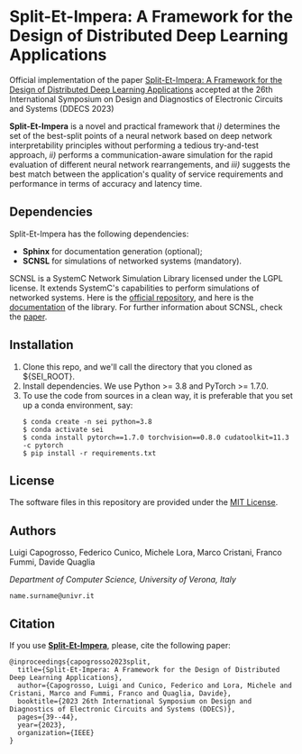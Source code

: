 # Split-Et-Impera: A Framework for the Design of Distributed Deep Learning Applications #

Official implementation of the paper [Split-Et-Impera: A Framework for the Design of Distributed Deep Learning Applications](https://luigicapogrosso.github.io/split_et_impera/) accepted at the 26th International Symposium on Design and Diagnostics of Electronic Circuits and Systems (DDECS 2023)

**Split-Et-Impera** is a novel and practical framework that *i)* determines the set of the best-split points of a neural network based on deep network interpretability principles without performing a tedious try-and-test approach, *ii)* performs a communication-aware simulation for the rapid evaluation of different neural network rearrangements, and *iii)* suggests the best match between the application's quality of service requirements and performance in terms of accuracy and latency time.

## Dependencies ##
Split-Et-Impera has the following dependencies:
- **Sphinx** for documentation generation (optional);
- **SCNSL** for simulations of networked systems (mandatory).

SCNSL is a SystemC Network Simulation Library licensed under the LGPL license.
It extends SystemC's capabilities to perform simulations of networked systems.
Here is the [official repository](https://gitlab.com/open-kappa/scnsl), and here is the [documentation](https://open-kappa.gitlab.io/scnsl/) of the library.
For further information about SCNSL, check the [paper](https://ieeexplore.ieee.org/abstract/document/4641420).

## Installation ##
1. Clone this repo, and we'll call the directory that you cloned as ${SEI_ROOT}.
2. Install dependencies. We use Python >= 3.8 and PyTorch >= 1.7.0.
3. To use the code from sources in a clean way, it is preferable that you set up a conda environment, say:
    ```
    $ conda create -n sei python=3.8
    $ conda activate sei
    $ conda install pytorch==1.7.0 torchvision==0.8.0 cudatoolkit=11.3 -c pytorch
    $ pip install -r requirements.txt
    ```
## License ##
The software files in this repository are provided under the [MIT License](./LICENSE).

## Authors ##
Luigi Capogrosso, Federico Cunico, Michele Lora, Marco Cristani, Franco Fummi, Davide Quaglia

*Department of Computer Science, University of Verona, Italy*

`name.surname@univr.it`

## Citation ##
If you use [**Split-Et-Impera**](https://ieeexplore.ieee.org/abstract/document/10139711), please, cite the following paper:
```
@inproceedings{capogrosso2023split,
  title={Split-Et-Impera: A Framework for the Design of Distributed Deep Learning Applications},
  author={Capogrosso, Luigi and Cunico, Federico and Lora, Michele and Cristani, Marco and Fummi, Franco and Quaglia, Davide},
  booktitle={2023 26th International Symposium on Design and Diagnostics of Electronic Circuits and Systems (DDECS)},
  pages={39--44},
  year={2023},
  organization={IEEE}
}
```
